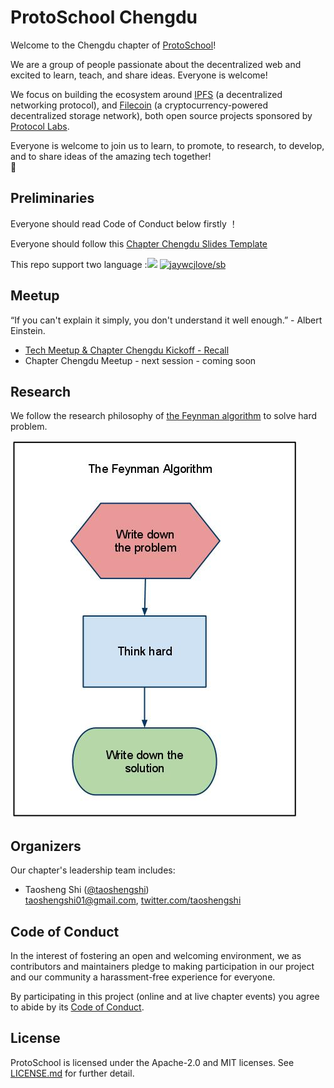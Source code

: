 # ProtoSchool Chengdu

Welcome to the Chengdu chapter of [ProtoSchool](https://proto.school)!

We are a group of people passionate about the decentralized web and excited to learn, teach, and share ideas. Everyone is welcome!

We focus on building the ecosystem around [IPFS](https://ipfs.io/) (a decentralized networking protocol), and [Filecoin](https://filecoin.io/) (a cryptocurrency-powered decentralized storage network), both open source projects sponsored by [Protocol Labs](https://protocol.ai/).

Everyone is welcome to join us to learn, to promote, to research, to develop, and to share ideas of the amazing tech together!   
:raised_hands:

## Preliminaries

Everyone should read Code of Conduct below firstly ！

Everyone should follow this [Chapter Chengdu Slides Template](./meetup/chapterchengdu_template.pptx)

This repo support two language :[![](https://img.shields.io/badge/Lang-English-blue.svg)](README.md)  [![jaywcjlove/sb](https://jaywcjlove.github.io/sb/lang/chinese.svg)](README-zh.md)   

## Meetup

 “If you can't explain it simply, you don't understand it well enough.” - Albert Einstein.

* [Tech Meetup & Chapter Chengdu Kickoff - Recall](./meetup/07212019/活动回顾--『协议学院%20·%20成都分院%20·%20开院典礼』.md)
* Chapter Chengdu Meetup - next session - coming soon

 
## Research
We follow the research philosophy of [the Feynman algorithm](http://wiki.c2.com/?FeynmanAlgorithm) to solve hard problem. 

![research and engineering](./research/pictures/the-feynman-algorithm.jpg)  



## Organizers

Our chapter's leadership team includes:
* Taosheng Shi ([@taoshengshi](https://github.com/taoshengshi))   
   [taoshengshi01@gmail.com](taoshengshi01@gmail.com), [twitter.com/taoshengshi](twitter.com/taoshengshi)
   

## Code of Conduct

In the interest of fostering an open and welcoming environment, we as
contributors and maintainers pledge to making participation in our project and
our community a harassment-free experience for everyone.

By participating in this project (online and at live chapter events) you agree to abide by its [Code of Conduct](./CODE_OF_CONDUCT.md).

## License

ProtoSchool is licensed under the Apache-2.0 and MIT licenses. See [LICENSE.md](https://github.com/protoschool/seattle/blob/master/LICENSE.md) for further detail.
